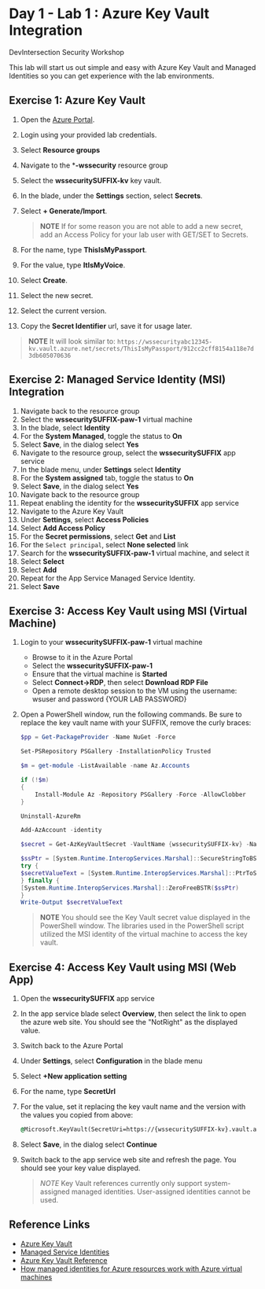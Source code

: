 # Day 1 - Lab 1 : Azure Key Vault Integration

DevIntersection Security Workshop

This lab will start us out simple and easy with Azure Key Vault and Managed Identities so you can get experience with the lab environments.

## Exercise 1: Azure Key Vault

1. Open the [Azure Portal](https://portal.azure.com).
2. Login using your provided lab credentials.
3. Select **Resource groups**
4. Navigate to the ***-wssecurity** resource group
5. Select the **wssecuritySUFFIX-kv** key vault.
6. In the blade, under the **Settings** section, select **Secrets**.
7. Select **+ Generate/Import**.

    > **NOTE** If for some reason you are not able to add a new secret, add an Access Policy for your lab user with GET/SET to Secrets.

8. For the name, type **ThisIsMyPassport**.
9. For the value, type **ItIsMyVoice**.
10. Select **Create**.
11. Select the new secret.
12. Select the current version.
13. Copy the **Secret Identifier** url, save it for usage later.

> **NOTE** It will look similar to: `https://wssecurityabc12345-kv.vault.azure.net/secrets/ThisIsMyPassport/912cc2cff8154a118e7d3db605070636`

## Exercise 2: Managed Service Identity (MSI) Integration

1. Navigate back to the resource group
2. Select the **wssecuritySUFFIX-paw-1** virtual machine
3. In the blade, select **Identity**
4. For the **System Managed**, toggle the status to **On**
5. Select **Save**, in the dialog select **Yes**
6. Navigate to the resource group, select the **wssecuritySUFFIX** app service
7. In the blade menu, under **Settings** select **Identity**
8. For the **System assigned** tab, toggle the status to **On**
9. Select **Save**, in the dialog select **Yes**
10. Navigate back to the resource group
11. Repeat enabling the identity for the **wssecuritySUFFIX** app service
12. Navigate to the Azure Key Vault
13. Under **Settings**, select **Access Policies**
14. Select **Add Access Policy**
15. For the **Secret permissions**, select **Get** and **List**
16. For the `Select principal`, select **None selected** link
17. Search for the **wssecuritySUFFIX-paw-1** virtual machine, and select it
18. Select **Select**
19. Select **Add**
20. Repeat for the App Service Managed Service Identity.
21. Select **Save**

## Exercise 3: Access Key Vault using MSI (Virtual Machine)

1. Login to your **wssecuritySUFFIX-paw-1** virtual machine
   - Browse to it in the Azure Portal
   - Select the **wssecuritySUFFIX-paw-1**
   - Ensure that the virtual machine is **Started**
   - Select **Connect->RDP**, then select **Download RDP File**
   - Open a remote desktop session to the VM using the username: wsuser and password {YOUR LAB PASSWORD}
2. Open a PowerShell window, run the following commands.  Be sure to replace the key vault name with your SUFFIX, remove the curly braces:

    ```PowerShell
    $pp = Get-PackageProvider -Name NuGet -Force

    Set-PSRepository PSGallery -InstallationPolicy Trusted

    $m = get-module -ListAvailable -name Az.Accounts

    if (!$m)
    {
        Install-Module Az -Repository PSGallery -Force -AllowClobber
    }

    Uninstall-AzureRm

    Add-AzAccount -identity

    $secret = Get-AzKeyVaultSecret -VaultName {wssecuritySUFFIX-kv} -Name "ThisIsMyPassport"

    $ssPtr = [System.Runtime.InteropServices.Marshal]::SecureStringToBSTR($secret.SecretValue)
    try {
    $secretValueText = [System.Runtime.InteropServices.Marshal]::PtrToStringBSTR($ssPtr)
    } finally {
    [System.Runtime.InteropServices.Marshal]::ZeroFreeBSTR($ssPtr)
    }
    Write-Output $secretValueText

    ```

    > **NOTE** You should see the Key Vault secret value displayed in the PowerShell window.  The libraries used in the PowerShell script utilized the MSI identity of the virtual machine to access the key vault.

## Exercise 4: Access Key Vault using MSI (Web App)

1. Open the **wssecuritySUFFIX** app service
2. In the app service blade select **Overview**, then select the link to open the azure web site.  You should see the "NotRight" as the displayed value.
3. Switch back to the Azure Portal
4. Under **Settings**, select **Configuration** in the blade menu
5. Select **+New application setting**
6. For the name, type **SecretUrl**
7. For the value, set it replacing the key vault name and the version with the values you copied from above:

    ```cmd
    @Microsoft.KeyVault(SecretUri=https://{wssecuritySUFFIX-kv}.vault.azure.net/secrets/ThisIsMyPassport/{version})
    ```

8. Select **Save**, in the dialog select **Continue**
9. Switch back to the app service web site and refresh the page. You should see your key value displayed.

    > *NOTE* Key Vault references currently only support system-assigned managed identities. User-assigned identities cannot be used.

## Reference Links

- [Azure Key Vault](https://docs.microsoft.com/en-us/azure/key-vault/general/basic-concepts)
- [Managed Service Identities](https://docs.microsoft.com/en-us/azure/active-directory/managed-identities-azure-resources/overview)
- [Azure Key Vault Reference](https://docs.microsoft.com/en-us/azure/app-service/app-service-key-vault-references)
- [How managed identities for Azure resources work with Azure virtual machines](https://docs.microsoft.com/en-us/azure/active-directory/managed-identities-azure-resources/how-managed-identities-work-vm)
